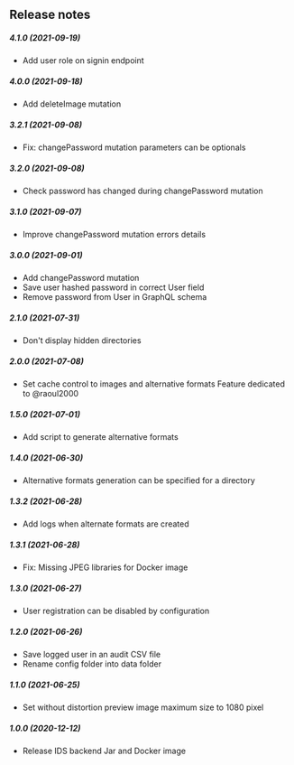 Release notes
-------------
##### 4.1.0 (2021-09-19)
 * Add user role on signin endpoint

##### 4.0.0 (2021-09-18)
 * Add deleteImage mutation

##### 3.2.1 (2021-09-08)
 * Fix: changePassword mutation parameters can be optionals

##### 3.2.0 (2021-09-08)
 * Check password has changed during changePassword mutation

##### 3.1.0 (2021-09-07)
 * Improve changePassword mutation errors details

##### 3.0.0 (2021-09-01)
 * Add changePassword mutation
 * Save user hashed password in correct User field
 * Remove password from User in GraphQL schema

##### 2.1.0 (2021-07-31)
 * Don't display hidden directories

##### 2.0.0 (2021-07-08)
* Set cache control to images and alternative formats
  Feature dedicated to @raoul2000

##### 1.5.0 (2021-07-01)
* Add script to generate alternative formats

##### 1.4.0 (2021-06-30)
* Alternative formats generation can be specified for a directory

##### 1.3.2 (2021-06-28)
* Add logs when alternate formats are created

##### 1.3.1 (2021-06-28)
* Fix: Missing JPEG libraries for Docker image

##### 1.3.0 (2021-06-27)
 * User registration can be disabled by configuration

##### 1.2.0 (2021-06-26)
 * Save logged user in an audit CSV file
 * Rename config folder into data folder

##### 1.1.0 (2021-06-25)
 * Set without distortion preview image maximum size to 1080 pixel 

##### 1.0.0 (2020-12-12)
 * Release IDS backend Jar and Docker image
